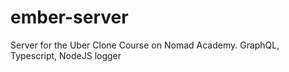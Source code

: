 # ember-server

Server for the Uber Clone Course on Nomad Academy. GraphQL, Typescript, NodeJS
logger
